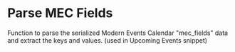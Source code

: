 # Parse MEC Fields
Function to parse the serialized Modern Events Calendar "mec_fields" data and extract the keys and values. (used in Upcoming Events snippet)
